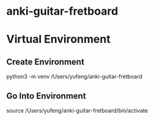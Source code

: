 # anki-guitar-fretboard

# Virtual Environment
## Create Environment
python3 -m venv /Users/yufeng/anki-guitar-fretboard
## Go Into Environment
source /Users/yufeng/anki-guitar-fretboard/bin/activate
